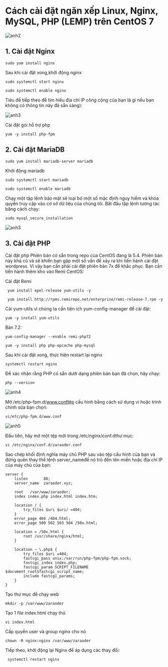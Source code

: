 # Cách cài đặt ngăn xếp Linux, Nginx, MySQL, PHP (LEMP) trên CentOS 7

![anh2](https://image.prntscr.com/image/IeW3rOUkRq_zg55Kb54DEA.png)

## 1. Cài đặt Nginx
```
sudo yum install nginx
```
Sau khi cài đặt xong,khởi động nginx
```
sudo systemctl start nginx

sudo systemctl enable nginx
```
Tiêu đề tiếp theo để tìm hiểu địa chỉ IP công cộng của bạn là gì nếu bạn không có thông tin này đã sẵn sàng):

![anh3](https://image.prntscr.com/image/4HTNr5l3QJyIUfx20pfiRA.png)

Cài đặt gói hỗ trợ php
```
yum -y install php-fpm
```

## 2. Cài đặt MariaDB
```
sudo yum install mariadb-server mariadb
```
Khởi động mariadb
```
sudo systemctl start mariadb

sudo systemctl enable mariadb
```
Chạy một tập lệnh bảo mật sẽ loại bỏ một số mặc định nguy hiểm và khóa quyền truy cập vào cơ sở dữ liệu của chúng tôi. Bắt đầu tập lệnh tương tác bằng cách chạy:

```
sudo mysql_secure_installation
```
![anh3](https://image.prntscr.com/image/P0WvDOOLSASKrLiV2z___g.png)

## 3. Cài đặt PHP

Cài đặt php Phiên bản có sẵn trong repo của CentOS đang là 5.4. Phiên bản này khá cũ và sẽ khiến bạn gặp một số vấn đề xảy ra khi tiến hành cài đặt wordpress. Vì vậy bạn cần phải cài đặt phiên bản 7x để khắc phục. Bạn cần tiến hành thêm kho vào Remi CentOS:

Cài đặt Remi
```
 yum install epel-release yum-utils -y

 yum install http://rpms.remirepo.net/enterprise/remi-release-7.rpm -y
 ```
 Cài yum-utils vì chúng ta cần tiện ích yum-config-manager để cài đặt:
```
yum -y install yum-utils
```
Bản 7.2:
```
yum-config-manager --enable remi-php72

yum -y install php php-opcache php-mysql
```
Sau khi cài đặt xong, thực hiện restart lại nginx
```
systemctl restart nginx
```
Để xác nhận rằng PHP có sẵn dưới dạng phiên bản bạn đã chọn, hãy chạy:
```
php --version
```
![anh4](https://image.prntscr.com/image/mzQKsTBZTGy1hzTUIVQ5-Q.png)

Mở /etc/php-fpm.d/www.conftệp cấu hình bằng cách sử dụng vi hoặc trình chỉnh sửa bạn chọn:
```
vi/etc/php-fpm.d/www.conf
```
![anh5](https://image.prntscr.com/image/Oi8hktGrTo_3NFxpyWA5pQ.png)

Đầu tiên, hãy mở một tệp mới trong /etc/nginx/conf.dthư mục:
```
vi /etc/nginx/conf.d/zaraoder.conf

 ```
Sao chép khối định nghĩa máy chủ PHP sau vào tệp cấu hình của bạn và đừng quên thay thế lệnh server_nameđể nó trỏ đến tên miền hoặc địa chỉ IP của máy chủ của bạn:

```
server {
    listen       80;
    server_name  zaraoder.xyz;

    root   /var/www/zaraoder;
    index index.php index.html index.htm;

    location / {
        try_files $uri $uri/ =404;
    }
    error_page 404 /404.html;
    error_page 500 502 503 504 /50x.html;

    location = /50x.html {
        root /usr/share/nginx/html;
    }

    location ~ \.php$ {
        try_files $uri =404;
        fastcgi_pass unix:/var/run/php-fpm/php-fpm.sock;
        fastcgi_index index.php;
        fastcgi_param SCRIPT_FILENAME $document_root$fastcgi_script_name;
        include fastcgi_params;
    }
}
```
Tạo thư mục để chạy web
```
mkdir -p /var/www/zaraoder

```
Tạo 1 file index.html chạy thử
```
vi index.html
```
Cấp quyền user và group nginx cho nó
```
chown -R nginx:nginx /var/www/zaraoder
```
Tiếp theo, khởi động lại Nginx để áp dụng các thay đổi:
```
 systemctl restart nginx
```


